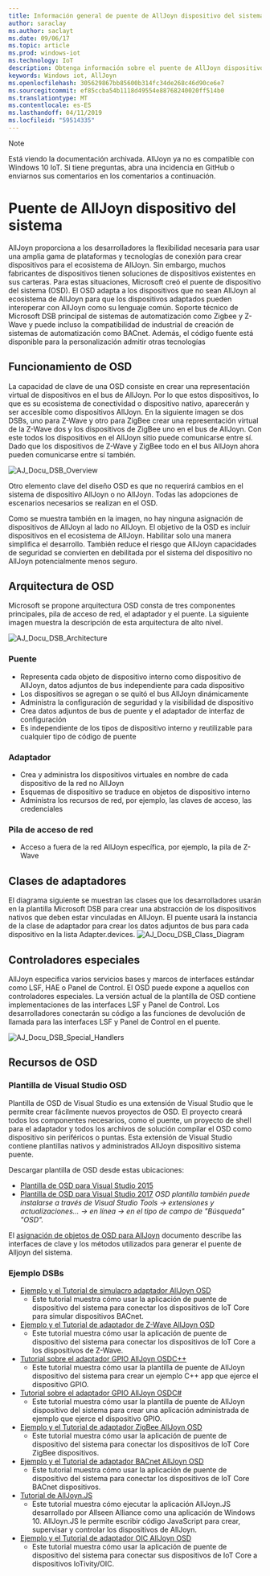 ```yaml
---
title: Información general de puente de AllJoyn dispositivo del sistema
author: saraclay
ms.author: saclayt
ms.date: 09/06/17
ms.topic: article
ms.prod: windows-iot
ms.technology: IoT
description: Obtenga información sobre el puente de AllJoyn dispositivo del sistema, que se adapta a los dispositivos que no sean AllJoyn al ecosistema de AllJoyn para la interoperabilidad más amplia.
keywords: Windows iot, AllJoyn
ms.openlocfilehash: 305629867bb85600b314fc34de268c46d90ce6e7
ms.sourcegitcommit: ef85ccba54b1118d49554e88768240020ff514b0
ms.translationtype: MT
ms.contentlocale: es-ES
ms.lasthandoff: 04/11/2019
ms.locfileid: "59514335"
---
```

> [!NOTE]
> Está viendo la documentación archivada. AllJoyn ya no es compatible con Windows 10 IoT. Si tiene preguntas, abra una incidencia en GitHub o enviarnos sus comentarios en los comentarios a continuación.

# <a name="alljoyn-device-system-bridge"></a>Puente de AllJoyn dispositivo del sistema

AllJoyn proporciona a los desarrolladores la flexibilidad necesaria para usar una amplia gama de plataformas y tecnologías de conexión para crear dispositivos para el ecosistema de AllJoyn.  Sin embargo, muchos fabricantes de dispositivos tienen soluciones de dispositivos existentes en sus carteras. Para estas situaciones, Microsoft creó el puente de dispositivo del sistema (OSD). El OSD adapta a los dispositivos que no sean AllJoyn al ecosistema de AllJoyn para que los dispositivos adaptados pueden interoperar con AllJoyn como su lenguaje común. Soporte técnico de Microsoft DSB principal de sistemas de automatización como Zigbee y Z-Wave y puede incluso la compatibilidad de industrial de creación de sistemas de automatización como BACnet.  Además, el código fuente está disponible para la personalización admitir otras tecnologías

## <a name="how-dsb-works"></a>Funcionamiento de OSD

La capacidad de clave de una OSD consiste en crear una representación virtual de dispositivos en el bus de AllJoyn. Por lo que estos dispositivos, lo que es su ecosistema de conectividad o dispositivo nativo, aparecerán y ser accesible como dispositivos AllJoyn. En la siguiente imagen se dos DSBs, uno para Z-Wave y otro para ZigBee crear una representación virtual de la Z-Wave dos y los dispositivos de ZigBee uno en el bus de AllJoyn. Con este todos los dispositivos en el AllJoyn sitio puede comunicarse entre sí. Dado que los dispositivos de Z-Wave y ZigBee todo en el bus AllJoyn ahora pueden comunicarse entre sí también.

![AJ_Docu_DSB_Overview](../media/AllJoyn/AJ_Docu_DSB_Overview.png)

Otro elemento clave del diseño OSD es que no requerirá cambios en el sistema de dispositivo AllJoyn o no AllJoyn. Todas las adopciones de escenarios necesarios se realizan en el OSD.

Como se muestra también en la imagen, no hay ninguna asignación de dispositivos de AllJoyn al lado no AllJoyn. El objetivo de la OSD es incluir dispositivos en el ecosistema de AllJoyn. Habilitar solo una manera simplifica el desarrollo. También reduce el riesgo que AllJoyn capacidades de seguridad se convierten en debilitada por el sistema del dispositivo no AllJoyn potencialmente menos seguro.

## <a name="dsb-architecture"></a>Arquitectura de OSD

Microsoft se propone arquitectura OSD consta de tres componentes principales, pila de acceso de red, el adaptador y el puente. La siguiente imagen muestra la descripción de esta arquitectura de alto nivel.

![AJ_Docu_DSB_Architecture](../media/AllJoyn/AJ_Docu_DSB_Architecture.png)

### <a name="bridge"></a>Puente
* Representa cada objeto de dispositivo interno como dispositivo de AllJoyn, datos adjuntos de bus independiente para cada dispositivo
* Los dispositivos se agregan o se quitó el bus AllJoyn dinámicamente
* Administra la configuración de seguridad y la visibilidad de dispositivo
* Crea datos adjuntos de bus de puente y el adaptador de interfaz de configuración
* Es independiente de los tipos de dispositivo interno y reutilizable para cualquier tipo de código de puente

### <a name="adapter"></a>Adaptador
* Crea y administra los dispositivos virtuales en nombre de cada dispositivo de la red no AllJoyn
* Esquemas de dispositivo se traduce en objetos de dispositivo interno
* Administra los recursos de red, por ejemplo, las claves de acceso, las credenciales

### <a name="network-access-stack"></a>Pila de acceso de red
* Acceso a fuera de la red AllJoyn específica, por ejemplo, la pila de Z-Wave

## <a name="adapter-classes"></a>Clases de adaptadores

El diagrama siguiente se muestran las clases que los desarrolladores usarán en la plantilla Microsoft DSB para crear una abstracción de los dispositivos nativos que deben estar vinculadas en AllJoyn. El puente usará la instancia de la clase de adaptador para crear los datos adjuntos de bus para cada dispositivo en la lista Adapter.devices.
![AJ_Docu_DSB_Class_Diagram](../media/AllJoyn/AJ_Docu_DSB_Class_Diagram.png)

## <a name="special-handlers"></a>Controladores especiales

AllJoyn especifica varios servicios bases y marcos de interfaces estándar como LSF, HAE o Panel de Control. El OSD puede expone a aquellos con controladores especiales. La versión actual de la plantilla de OSD contiene implementaciones de las interfaces LSF y Panel de Control. Los desarrolladores conectarán su código a las funciones de devolución de llamada para las interfaces LSF y Panel de Control en el puente.

![AJ_Docu_DSB_Special_Handlers](../media/AllJoyn/AJ_Docu_DSB_Special_Handlers.png)

## <a name="dsb-resources"></a>Recursos de OSD

### <a name="visual-studio-dsb-template"></a>Plantilla de Visual Studio OSD

Plantilla de OSD de Visual Studio es una extensión de Visual Studio que le permite crear fácilmente nuevos proyectos de OSD. El proyecto creará todos los componentes necesarios, como el puente, un proyecto de shell para el adaptador y todos los archivos de solución compilar el OSD como dispositivo sin periféricos o puntas. Esta extensión de Visual Studio contiene plantillas nativos y administrados AllJoyn dispositivo sistema puente.

Descargar plantilla de OSD desde estas ubicaciones:

* [Plantilla de OSD para Visual Studio 2015](https://visualstudiogallery.msdn.microsoft.com/aea0b437-ef07-42e3-bd88-8c7f906d5da8)
* [Plantilla de OSD para Visual Studio 2017](https://marketplace.visualstudio.com/vsgallery/c5f52768-8df7-42ff-b84e-d66d3d22fb50)
_OSD plantilla también puede instalarse a través de Visual Studio Tools -> extensiones y actualizaciones... -> en línea -> en el tipo de campo de "Búsqueda" "OSD"._

El [asignación de objetos de OSD para AllJoyn](AlljoynDsbApiGuide.md) documento describe las interfaces de clave y los métodos utilizados para generar el puente de Alljoyn del sistema.

### <a name="sample-dsbs"></a>Ejemplo DSBs

* [Ejemplo y el Tutorial de simulacro adaptador AllJoyn OSD](https://developer.microsoft.com/en-us/windows/iot/samples/alljoynmockadapter)
  * Este tutorial muestra cómo usar la aplicación de puente de dispositivo del sistema para conectar los dispositivos de IoT Core para simular dispositivos BACnet.
* [Ejemplo y el Tutorial de adaptador de Z-Wave AllJoyn OSD](https://developer.microsoft.com/en-us/windows/iot/samples/zwaveadapter)
  * Este tutorial muestra cómo usar la aplicación de puente de dispositivo del sistema para conectar los dispositivos de IoT Core a los dispositivos de Z-Wave.
* [Tutorial sobre el adaptador GPIO AllJoyn OSDC++](https://developer.microsoft.com/en-us/windows/iot/samples/alljoyndsb)
  * Este tutorial muestra cómo usar la plantilla de puente de AllJoyn dispositivo del sistema para crear un ejemplo C++ app que ejerce el dispositivo GPIO.
* [Tutorial sobre el adaptador GPIO AllJoyn OSDC#](https://developer.microsoft.com/en-us/windows/iot/samples/alljoyndsbcs)
  * Este tutorial muestra cómo usar la plantilla de puente de AllJoyn dispositivo del sistema para crear una aplicación administrada de ejemplo que ejerce el dispositivo GPIO.
* [Ejemplo y el Tutorial de adaptador ZigBee AllJoyn OSD](https://developer.microsoft.com/en-us/windows/iot/samples/ZigBeeAdapter)
  * Este tutorial muestra cómo usar la aplicación de puente de dispositivo del sistema para conectar los dispositivos de IoT Core ZigBee dispositivos.
* [Ejemplo y el Tutorial de adaptador BACnet AllJoyn OSD](https://developer.microsoft.com/en-us/windows/iot/samples/BACnetAdapter)
  * Este tutorial muestra cómo usar la aplicación de puente de dispositivo del sistema para conectar los dispositivos de IoT Core BACnet dispositivos.
* [Tutorial de AllJoyn.JS](https://developer.microsoft.com/en-us/windows/iot/samples/AllJoynJS)
  * Este tutorial muestra cómo ejecutar la aplicación AllJoyn.JS desarrollado por Allseen Alliance como una aplicación de Windows 10. AllJoyn.JS le permite escribir código JavaScript para crear, supervisar y controlar los dispositivos de AllJoyn.
* [Ejemplo y el Tutorial de adaptador OIC AllJoyn OSD](https://developer.microsoft.com/en-us/windows/iot/samples/OICAdapter)
  * Este tutorial muestra cómo usar la aplicación de puente de dispositivo del sistema para conectar sus dispositivos de IoT Core a dispositivos IoTivity/OIC.
